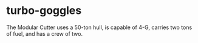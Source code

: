 # turbo-goggles
The Modular Cutter uses a 50-ton hull, is capable of 4-G, carries two tons of fuel, and has a crew of two.
